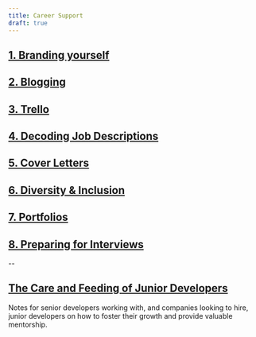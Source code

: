 ```yaml
---
title: Career Support
draft: true
---
```


## [1. Branding yourself](./branding-yourself)

## [2. Blogging](./blogging)

## [3. Trello](./trello)

## [4. Decoding Job Descriptions](./decoding-job-descriptions)

## [5. Cover Letters](./cover-letters)

## [6. Diversity & Inclusion](./diversity-inclusion)

## [7. Portfolios](./portfolios)

## [8. Preparing for Interviews](./interviews)

--

## [The Care and Feeding of Junior Developers](./mentorship)

Notes for senior developers working with, and companies looking to hire, junior developers on how to foster their growth and provide valuable mentorship.
